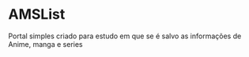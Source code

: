 # AMSList
Portal simples criado para estudo em que se é salvo as informações de Anime, manga e series 

